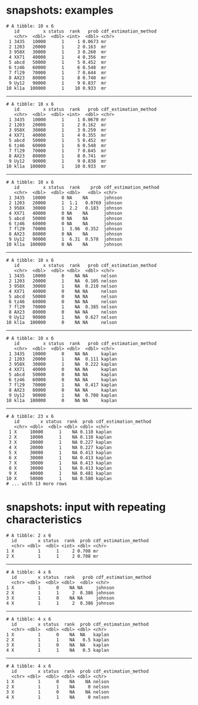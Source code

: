 # snapshots: examples

    # A tibble: 10 x 6
       id         x status  rank   prob cdf_estimation_method
       <chr>  <dbl>  <dbl> <int>  <dbl> <chr>                
     1 3435   10000      1     1 0.0673 mr                   
     2 1203   20000      1     2 0.163  mr                   
     3 958X   30000      1     3 0.260  mr                   
     4 XX71   40000      1     4 0.356  mr                   
     5 abcd   50000      1     5 0.452  mr                   
     6 tz46   60000      1     6 0.548  mr                   
     7 fl29   70000      1     7 0.644  mr                   
     8 AX23   80000      1     8 0.740  mr                   
     9 Uy12   90000      1     9 0.837  mr                   
    10 kl1a  100000      1    10 0.933  mr                   

---

    # A tibble: 10 x 6
       id         x status  rank   prob cdf_estimation_method
       <chr>  <dbl>  <dbl> <int>  <dbl> <chr>                
     1 3435   10000      1     1 0.0670 mr                   
     2 1203   20000      1     2 0.162  mr                   
     3 958X   30000      1     3 0.259  mr                   
     4 XX71   40000      1     4 0.355  mr                   
     5 abcd   50000      1     5 0.452  mr                   
     6 tz46   60000      1     6 0.548  mr                   
     7 fl29   70000      1     7 0.645  mr                   
     8 AX23   80000      1     8 0.741  mr                   
     9 Uy12   90000      1     9 0.838  mr                   
    10 kl1a  100000      1    10 0.933  mr                   

---

    # A tibble: 10 x 6
       id         x status  rank    prob cdf_estimation_method
       <chr>  <dbl>  <dbl> <dbl>   <dbl> <chr>                
     1 3435   10000      0 NA    NA      johnson              
     2 1203   20000      1  1.1   0.0769 johnson              
     3 958X   30000      1  2.2   0.183  johnson              
     4 XX71   40000      0 NA    NA      johnson              
     5 abcd   50000      0 NA    NA      johnson              
     6 tz46   60000      0 NA    NA      johnson              
     7 fl29   70000      1  3.96  0.352  johnson              
     8 AX23   80000      0 NA    NA      johnson              
     9 Uy12   90000      1  6.31  0.578  johnson              
    10 kl1a  100000      0 NA    NA      johnson              

---

    # A tibble: 10 x 6
       id         x status  rank   prob cdf_estimation_method
       <chr>  <dbl>  <dbl> <dbl>  <dbl> <chr>                
     1 3435   10000      0    NA NA     nelson               
     2 1203   20000      1    NA  0.105 nelson               
     3 958X   30000      1    NA  0.210 nelson               
     4 XX71   40000      0    NA NA     nelson               
     5 abcd   50000      0    NA NA     nelson               
     6 tz46   60000      0    NA NA     nelson               
     7 fl29   70000      1    NA  0.385 nelson               
     8 AX23   80000      0    NA NA     nelson               
     9 Uy12   90000      1    NA  0.627 nelson               
    10 kl1a  100000      0    NA NA     nelson               

---

    # A tibble: 10 x 6
       id         x status  rank   prob cdf_estimation_method
       <chr>  <dbl>  <dbl> <dbl>  <dbl> <chr>                
     1 3435   10000      0    NA NA     kaplan               
     2 1203   20000      1    NA  0.111 kaplan               
     3 958X   30000      1    NA  0.222 kaplan               
     4 XX71   40000      0    NA NA     kaplan               
     5 abcd   50000      0    NA NA     kaplan               
     6 tz46   60000      0    NA NA     kaplan               
     7 fl29   70000      1    NA  0.417 kaplan               
     8 AX23   80000      0    NA NA     kaplan               
     9 Uy12   90000      1    NA  0.708 kaplan               
    10 kl1a  100000      0    NA NA     kaplan               

---

    # A tibble: 23 x 6
       id        x status  rank  prob cdf_estimation_method
       <chr> <dbl>  <dbl> <dbl> <dbl> <chr>                
     1 X     10000      1    NA 0.110 kaplan               
     2 X     10000      1    NA 0.110 kaplan               
     3 X     20000      1    NA 0.227 kaplan               
     4 X     20000      1    NA 0.227 kaplan               
     5 X     30000      1    NA 0.413 kaplan               
     6 X     30000      1    NA 0.413 kaplan               
     7 X     30000      1    NA 0.413 kaplan               
     8 X     30000      1    NA 0.413 kaplan               
     9 X     40000      1    NA 0.481 kaplan               
    10 X     50000      1    NA 0.580 kaplan               
    # ... with 13 more rows

# snapshots: input with repeating characteristics

    # A tibble: 2 x 6
      id        x status  rank  prob cdf_estimation_method
      <chr> <dbl>  <dbl> <int> <dbl> <chr>                
    1 X         1      1     2 0.708 mr                   
    2 X         1      1     2 0.708 mr                   

---

    # A tibble: 4 x 6
      id        x status  rank   prob cdf_estimation_method
      <chr> <dbl>  <dbl> <dbl>  <dbl> <chr>                
    1 X         1      0    NA NA     johnson              
    2 X         1      1     2  0.386 johnson              
    3 X         1      0    NA NA     johnson              
    4 X         1      1     2  0.386 johnson              

---

    # A tibble: 4 x 6
      id        x status  rank  prob cdf_estimation_method
      <chr> <dbl>  <dbl> <dbl> <dbl> <chr>                
    1 X         1      0    NA  NA   kaplan               
    2 X         1      1    NA   0.5 kaplan               
    3 X         1      0    NA  NA   kaplan               
    4 X         1      1    NA   0.5 kaplan               

---

    # A tibble: 4 x 6
      id        x status  rank  prob cdf_estimation_method
      <chr> <dbl>  <dbl> <dbl> <dbl> <chr>                
    1 X         1      0    NA    NA nelson               
    2 X         1      1    NA     0 nelson               
    3 X         1      0    NA    NA nelson               
    4 X         1      1    NA     0 nelson               

